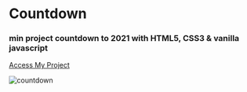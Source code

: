 # Countdown
 ### min project countdown to 2021 with HTML5, CSS3 & vanilla javascript
 
 [Access My Project](https://jelsonjay.github.io/countdown/)
 
 
 ![countdown](https://user-images.githubusercontent.com/50907905/93371978-21b58000-f84b-11ea-963c-b003107d084b.png)

